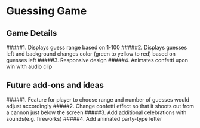 # Guessing Game

## Game Details

#####1. Displays guess range based on 1-100
#####2. Displays guesses left and background changes color (green to yellow to red) based on guesses left
#####3. Responsive design
#####4. Animates confetti upon win with audio clip

## Future add-ons and ideas

#####1. Feature for player to choose range and number of guesses would adjust accordingly
#####2. Change confetti effect so that it shoots out from a cannon just below the screen
#####3. Add additional celebrations with sounds(e.g. fireworks)
#####4. Add animated party-type letter
